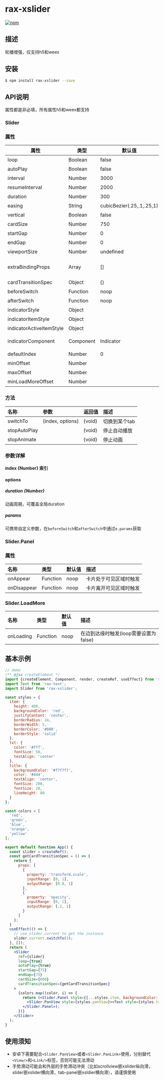 # rax-xslider

[![npm](https://img.shields.io/npm/v/rax-xslider.svg)](https://www.npmjs.com/package/rax-xslider)

## 描述
轮播增强，仅支持h5和weex
## 安装

```bash
$ npm install rax-xslider --save
```

## API说明

属性都是非必填，所有属性h5和weex都支持

### Slider

### 属性

| **属性** | **类型**  | **默认值** | **描述** |
| ----------- | ---------- | ---------- | ------------ |
|loop|Boolean|false|是否开启无缝轮播，安卓下无效|
|autoPlay| Boolean | false | 是否自动轮播|
|interval|Number |3000|开启`autoPlay`后间隔时间，单位`ms`|
|resumeInterval|Number|2000|手指离开后至开始autoPlay的间隔时间|
|duration|Number|300|切换的动画周期，单位ms|
|easing|String|cubicBezier(.25,.1,.25,1)|动画缓动函数|
|vertical| Boolean |false|是否是纵向|
|cardSize|Number|750|卡片宽度或者高度(vertical)|
|startGap|Number|0|卡片左(上)边边距|
|endGap|Number|0|卡片右(下)边边距|
|viewportSize|Number|undefined|视窗宽度(高度)|
|extraBindingProps|Array|[]|根据slider滑动所需进行的额外的binding效果 如：` [{element: this.refs.wrap,property: 'transform.translateX',expression:'x+0'}]` |
|cardTransitionSpec|Object|{}|卡片动画配置|
|beforeSwitch|Function|noop|切换到某个panel之前|
|afterSwitch | Function | noop |切换到某个panel之后|
|indicatorStyle|Object||导航器容器样式|
|indicatorItemStyle|Object||导航器选项样式|
|indicatorActiveItemStyle |Object||导航器当前选中项样式|
|indicatorComponent|Component|Indicator|自定义导航器组件，设置为`null`可以隐藏导航器|
|defaultIndex|Number|0|默认聚焦到第几个panel|
|minOffset|Number||滚动offset边界最小值(仅loop:false下生效)|
|maxOffset|Number||滚动offset边界最大值(仅loop:false下生效)|
|minLoadMoreOffset|Number||loadMore组件的onLoading触发最小距离|
### 方法

|名称|参数|返回值|描述|
|:---------------|:--------|:----|:----------|
|switchTo|(index, options)|{void}|切换到某个tab|
|stopAutoPlay||{void}|停止自动播放|
|stopAnimate||{void}|停止动画|

### 参数详解

#### index {Number} 索引

#### options

##### duration {Number}
动画周期，可覆盖全局duration

##### params
可携带自定义参数，在`beforeSwitch`和`afterSwitch`中通过`e.params`获取


### Slider.Panel

### 属性
|名称|类型|默认值|描述|
|:---------------|:--------|:----|:----------|
|onAppear|Function|noop|卡片处于可见区域时触发|
|onDisappear|Function|noop|卡片离开可见区域时触发|


### Slider.LoadMore
|名称|类型|默认值|描述|
|:---------------|:--------|:----|:----------|
|onLoading|Function|noop|在边到达缘时触发(loop需要设置为false)|


## 基本示例

```jsx
// demo
/** @jsx createElement */
import {createElement, Component, render, createRef, useEffect} from 'rax';
import Text from 'rax-text';
import Slider from 'rax-xslider';

const styles = {
  item: {
    height: 400,
    backgroundColor: 'red',
    justifyContent: 'center',
    borderRadius: 24,
    borderWidth: 5,
    borderColor: '#000',
    borderStyle: 'solid'
  },
  txt: {
    color: '#fff',
    fontSize: 50,
    textAlign: 'center'
  },
  title: {
    backgroundColor: '#f7f7f7',
    color: '#444',
    textAlign: 'center',
    fontSize: 200,
    fontSize: 28,
    lineHeight: 80
  }
};

const colors = [
  'red',
  'green',
  'blue',
  'orange',
  'yellow'
];

export default function App() {
  const slider = createRef();
  const getCardTransitionSpec = () => {
    return {
      props: [
        {
          property: 'transform.scale',
          inputRange: [0, 1],
          outputRange: [0.8, 1]
        },
        {
          property: 'opacity',
          inputRange: [0, 1],
          outputRange: [.2, 1]
        }
      ]
    };
  }
  useEffect(() => {
    // use slider.current to get the instance
    slider.current.switchTo(3);
  }, []);
  return (
    <Slider
      ref={slider}
      loop={true}
      autoPlay={true}
      startGap={75}
      endGap={75}
      cardSize={600}
      cardTransitionSpec={getCardTransitionSpec}
    >
      {colors.map((color, i) => {
        return (<Slider.Panel style={{...styles.item, backgroundColor: color}} key={'panel' + i}>
          <Slider.PanView style={styles.panView}><Text style={styles.txt}>{i}</Text></Slider.PanView>
        </Slider.Panel>);
      })}
    </Slider>
  );
}

```



## 使用须知

* 安卓下需要配合`<Slider.PanView>`或者`<Slider.PanLink>`使用，分别替代`<View/>`和`<Link/>`标签，否则可能无法滑动
* 手势滑动可能会和外层的手势滑动冲突（比如scrollview嵌xslider纵向滑， slider嵌xslider横向滑，tab-panel嵌xsldier横向滑），请谨慎使用








